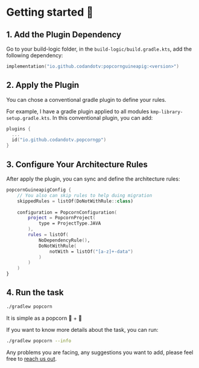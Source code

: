 # Getting started 🚀

## 1. Add the Plugin Dependency

Go to your build-logic folder, in the `build-logic/build.gradle.kts`, add the following dependency:

```kotlin
implementation("io.github.codandotv:popcornguineapig:<version>")
```

## 2. Apply the Plugin

You can chose a conventional gradle plugin to define your rules. 

For example, I have a gradle plugin applied to all modules `kmp-library-setup.gradle.kts`. In this conventional plugin, you can add:

```kotlin
plugins {
  ...
  id("io.github.codandotv.popcorngp")
}
```

## 3. Configure Your Architecture Rules

After apply the plugin, you can sync and define the architecture rules:

```kotlin
popcornGuineapigConfig {
    // You also can skip rules to help duing migration
    skippedRules = listOf(DoNotWithRule::class)
    
    configuration = PopcornConfiguration(
        project = PopcornProject(
            type = ProjectType.JAVA
        ),
        rules = listOf(
            NoDependencyRule(),
            DoNotWithRule(
                notWith = listOf("[a-z]+-data")
            )
        )
    )
}
```

## 4. **Run the task**

```sh
./gradlew popcorn
```

It is simple as a popcorn 🍿 + 🐹

If you want to know more details about the task, you can run:

```sh
./gradlew popcorn --info
```

Any problems you are facing, any suggestions you want to add, please feel free to [reach us out](mailto:gabrielbronzattimoro.es@gmail.com).